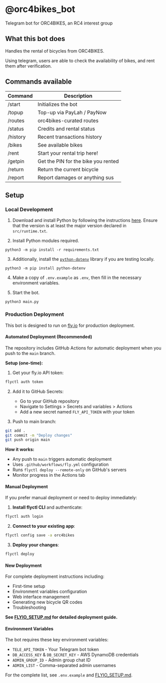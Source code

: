 # @orc4bikes_bot
Telegram bot for ORC4BIKES, an RC4 interest group

## What this bot does
Handles the rental of bicycles from ORC4BIKES.

Using telegram, users are able to check the availability of bikes, and rent them after verification.

## Commands available

|Command|Description|
|---|---|
|/start|Initializes the bot|
|/topup|Top-up via PayLah / PayNow|
|/routes|orc4bikes-curated routes|
|/status|Credits and rental status|
|/history|Recent transactions history|
|/bikes|See available bikes|
|/rent|Start your rental trip here!|
|/getpin|Get the PIN for the bike you rented|
|/return|Return the current bicycle|
|/report|Report damages or anything sus|


## Setup

### Local Development

1. Download and install Python by following the instructions [here](https://www.python.org/downloads/). Ensure that the version is at least the major version declared in `src/runtime.txt`.

2. Install Python modules required.
```
python3 -m pip install -r requirements.txt
```

3. Additionally, install the [`python-dotenv`](https://pypi.org/project/python-dotenv/) library if you are testing locally.
```
python3 -m pip install python-dotenv
```

4. Make a copy of `.env.example` as `.env`, then fill in the necessary environment variables.

5. Start the bot.
```
python3 main.py
```

### Production Deployment

This bot is designed to run on [fly.io](https://fly.io) for production deployment.

#### Automated Deployment (Recommended)

The repository includes GitHub Actions for automatic deployment when you push to the `main` branch.

**Setup (one-time):**
1. Get your fly.io API token:
```bash
flyctl auth token
```

2. Add it to GitHub Secrets:
   - Go to your GitHub repository
   - Navigate to Settings > Secrets and variables > Actions
   - Add a new secret named `FLY_API_TOKEN` with your token

3. Push to main branch:
```bash
git add .
git commit -m "Deploy changes"
git push origin main
```

**How it works:**
- Any push to `main` triggers automatic deployment
- Uses `.github/workflows/fly.yml` configuration
- Runs `flyctl deploy --remote-only` on GitHub's servers
- Monitor progress in the Actions tab

#### Manual Deployment

If you prefer manual deployment or need to deploy immediately:

1. **Install flyctl CLI** and authenticate:
```bash
flyctl auth login
```

2. **Connect to your existing app**:
```bash
flyctl config save -a orc4bikes
```

3. **Deploy your changes**:
```bash
flyctl deploy
```

#### New Deployment

For complete deployment instructions including:
- First-time setup
- Environment variables configuration
- Web interface management
- Generating new bicycle QR codes
- Troubleshooting

**See [FLYIO_SETUP.md](FLYIO_SETUP.md) for detailed deployment guide.**

#### Environment Variables

The bot requires these key environment variables:
- `TELE_API_TOKEN` - Your Telegram bot token
- `DB_ACCESS_KEY` & `DB_SECRET_KEY` - AWS DynamoDB credentials
- `ADMIN_GROUP_ID` - Admin group chat ID
- `ADMIN_LIST` - Comma-separated admin usernames

For the complete list, see `.env.example` and [FLYIO_SETUP.md](FLYIO_SETUP.md).
